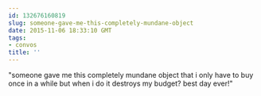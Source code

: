 ```yaml
---
id: 132676160819
slug: someone-gave-me-this-completely-mundane-object
date: 2015-11-06 18:33:10 GMT
tags:
- convos
title: ''
---
```

"someone gave me this completely mundane object that i only have to buy once in a while but when i do it destroys my budget? best day ever!"